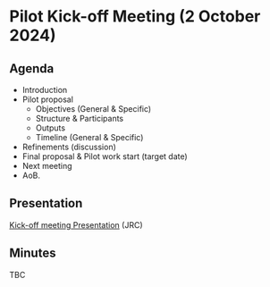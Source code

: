 # Pilot Kick-off Meeting (2 October 2024)

## Agenda

* Introduction
* Pilot proposal
    * Objectives (General & Specific)
    * Structure & Participants
    * Outputs
    * Timeline (General & Specific)
* Refinements (discussion)
* Final proposal & Pilot work start (target date)
* Next meeting
* AoB.

## Presentation

[Kick-off meeting Presentation]() (JRC)

## Minutes

TBC
